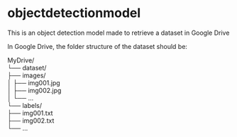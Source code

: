 # objectdetectionmodel

This is an object detection model made to retrieve a dataset in Google Drive

In Google Drive, the folder structure of the dataset should be:

MyDrive/\
└── dataset/\
    ├── images/\
    │   ├── img001.jpg\
    │   ├── img002.jpg\
    │   └── ...\
    └── labels/\
        ├── img001.txt\
        ├── img002.txt\
        └── ...
